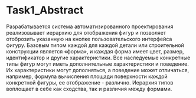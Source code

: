 # Task1_Abstract
Разрабатывается  система автоматизированного проектирования реализовывает иерархию для отображения фигур и 
позволяет отоброзить указанную на кнопке пользовательского интерфейса фигуру.
Базовым типом каждой  для каждой детали или строительной конструкции является «форма», 
и каждая форма имеет цвет, размер, идентификатор и другие характеристики. 
Все наследуемые конкретные типы фигур могут иметь дополнительные характеристики и поведение.
Их характеристики могут дополняться, а  поведение может отличаться, например, формула вычисления площади поверхности каждой конкретной  фигуры, 
ее отображение - различно. Иерархия типов воплощает в себе как сходства, так и различия между формами.

